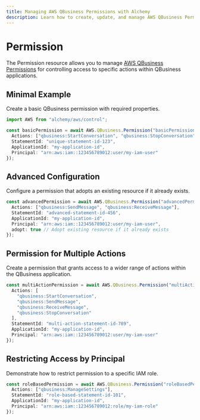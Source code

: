 ```yaml
---
title: Managing AWS QBusiness Permissions with Alchemy
description: Learn how to create, update, and manage AWS QBusiness Permissions using Alchemy Cloud Control.
---
```


# Permission

The Permission resource allows you to manage [AWS QBusiness Permissions](https://docs.aws.amazon.com/qbusiness/latest/userguide/) for controlling access to specific actions within QBusiness applications.

## Minimal Example

Create a basic QBusiness permission with required properties.

```ts
import AWS from "alchemy/aws/control";

const basicPermission = await AWS.QBusiness.Permission("basicPermission", {
  Actions: ["qbusiness:StartConversation", "qbusiness:StopConversation"],
  StatementId: "unique-statement-id-123",
  ApplicationId: "my-application-id",
  Principal: "arn:aws:iam::123456789012:user/my-iam-user"
});
```

## Advanced Configuration

Configure a permission that adopts an existing resource if it already exists.

```ts
const advancedPermission = await AWS.QBusiness.Permission("advancedPermission", {
  Actions: ["qbusiness:SendMessage", "qbusiness:ReceiveMessage"],
  StatementId: "advanced-statement-id-456",
  ApplicationId: "my-application-id",
  Principal: "arn:aws:iam::123456789012:user/my-iam-user",
  adopt: true // Adopt existing resource if it already exists
});
```

## Permission for Multiple Actions

Create a permission that grants access to a wider range of actions within the QBusiness application.

```ts
const multiActionPermission = await AWS.QBusiness.Permission("multiActionPermission", {
  Actions: [
    "qbusiness:StartConversation",
    "qbusiness:SendMessage",
    "qbusiness:ReceiveMessage",
    "qbusiness:StopConversation"
  ],
  StatementId: "multi-action-statement-id-789",
  ApplicationId: "my-application-id",
  Principal: "arn:aws:iam::123456789012:user/my-iam-user"
});
```

## Restricting Access by Principal

Demonstrate how to restrict permission to a specific IAM role.

```ts
const roleBasedPermission = await AWS.QBusiness.Permission("roleBasedPermission", {
  Actions: ["qbusiness:ManageSettings"],
  StatementId: "role-based-statement-id-101",
  ApplicationId: "my-application-id",
  Principal: "arn:aws:iam::123456789012:role/my-iam-role"
});
```